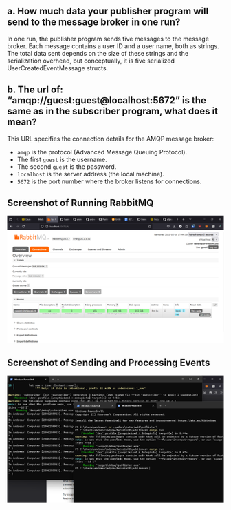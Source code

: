 ## a. How much data your publisher program will send to the message broker in one run?

In one run, the publisher program sends five messages to the message broker. Each message contains a user ID and a user name, both as strings. The total data sent depends on the size of these strings and the serialization overhead, but conceptually, it is five serialized UserCreatedEventMessage structs.

## b. The url of: “amqp://guest:guest@localhost:5672” is the same as in the subscriber program, what does it mean?

This URL specifies the connection details for the AMQP message broker:

- `amqp` is the protocol (Advanced Message Queuing Protocol).
- The first `guest` is the username.
- The second `guest` is the password.
- `localhost` is the server address (the local machine).
- `5672` is the port number where the broker listens for connections.

## Screenshot of Running RabbitMQ

![RabbitMQ running](./screenshot-rabbitmq.png)

## Screenshot of Sending and Processing Events

![Sending and processing events](./screenshot-event.png)
